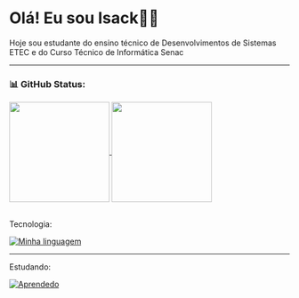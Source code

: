 # Olá! Eu sou Isack👋👋
<p text-align="justify"> Hoje sou estudante do ensino técnico de Desenvolvimentos de Sistemas ETEC e do Curso Técnico de Informática Senac </p> 

---
### 📊 GitHub Status:
<div>
  <a href="https://github.com/anuraghazra/github-readme-stats">
    <img height="180em" align="center" src="https://github-readme-stats.vercel.app/api?username=Isack2022&show_icons=true&theme=dark"/>
  </a>
  <a href="https://github.com/anuraghazra/convoychat">
   <img height="180em" align="center" src="https://github-readme-stats.vercel.app/api/top-langs/?username=Isack2022&layout=compact&theme=dark"/>
  </a>
</div>

<br>

Tecnologia:

[![Minha linguagem](https://skillicons.dev/icons?i=html,css,js,mysql,php,c,java,spring,docker,linux,git)](https://skillicons.dev)

--- 
Estudando: 

[![Aprendedo](https://skillicons.dev/icons?i=laravel,py,react,jenkins)](https://skillicons.dev)


